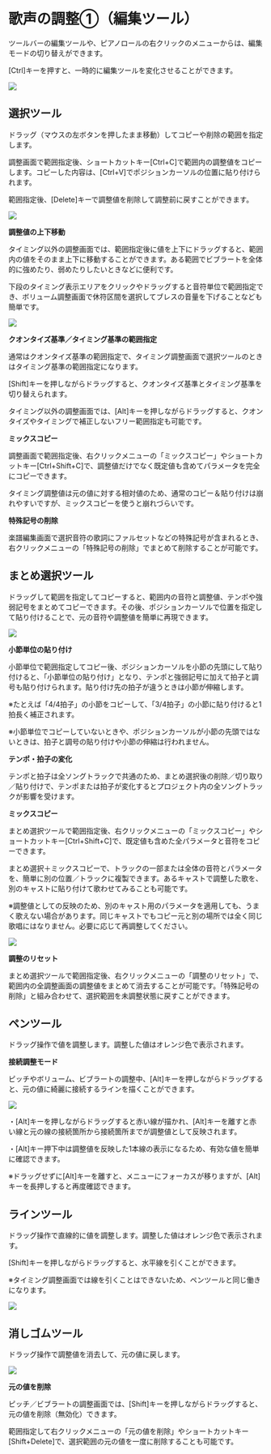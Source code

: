 


歌声の調整①（編集ツール）
=============


  


 ツールバーの編集ツールや、ピアノロールの右クリックのメニューからは、編集モードの切り替えができます。
   

 [Ctrl]キーを押すと、一時的に編集ツールを変化させることができます。
   

  


![](../../image/ope_05_w.png)

選択ツール
-----


 ドラッグ（マウスの左ボタンを押したまま移動）してコピーや削除の範囲を指定します。
   

 調整画面で範囲指定後、ショートカットキー[Ctrl+C]で範囲内の調整値をコピーします。コピーした内容は、[Ctrl+V]でポジションカーソルの位置に貼り付けられます。
   

 範囲指定後、[Delete]キーで調整値を削除して調整前に戻すことができます。
   

  


![](../../image/st05_17.png.1378885672274.png)

  

**調整値の上下移動**
  

 タイミング以外の調整画面では、範囲指定後に値を上下にドラッグすると、範囲内の値をそのまま上下に移動することができます。ある範囲でビブラートを全体的に強めたり、弱めたりしたいときなどに便利です。
   

 下段のタイミング表示エリアをクリックやドラッグすると音符単位で範囲指定でき、ボリューム調整画面で休符区間を選択してブレスの音量を下げることなども簡単です。
   

  


![](../../image/V8.6_timing_selection.png)

  

**クオンタイズ基準／タイミング基準の範囲指定**
  

 通常はクオンタイズ基準の範囲指定で、タイミング調整画面で選択ツールのときはタイミング基準の範囲指定になります。
   

 [Shift]キーを押しながらドラッグすると、クオンタイズ基準とタイミング基準を切り替えられます。
   

 タイミング以外の調整画面では、[Alt]キーを押しながらドラッグすると、クオンタイズやタイミングで補正しないフリー範囲指定も可能です。
   

  

**ミックスコピー**
  

 調整画面で範囲指定後、右クリックメニューの「ミックスコピー」やショートカットキー[Ctrl+Shift+C]で、調整値だけでなく既定値も含めてパラメータを完全にコピーできます。
   

 タイミング調整値は元の値に対する相対値のため、通常のコピー＆貼り付けは崩れやすいですが、ミックスコピーを使うと崩れづらいです。
   

  

**特殊記号の削除**
  

 楽譜編集画面で選択音符の歌詞にファルセットなどの特殊記号が含まれるとき、右クリックメニューの「特殊記号の削除」でまとめて削除することが可能です。
   

まとめ選択ツール
--------


 ドラッグして範囲を指定してコピーすると、範囲内の音符と調整値、テンポや強弱記号をまとめてコピーできます。その後、ポジションカーソルで位置を指定して貼り付けることで、元の音符や調整値を簡単に再現できます。
   

  


![](../../image/st05_matome.png)

  

**小節単位の貼り付け**
  

 小節単位で範囲指定してコピー後、ポジションカーソルを小節の先頭にして貼り付けると、「小節単位の貼り付け」となり、テンポと強弱記号に加えて拍子と調号も貼り付けられます。貼り付け先の拍子が違うときは小節が伸縮します。
   

 ※たとえば「4/4拍子」の小節をコピーして、「3/4拍子」の小節に貼り付けると1拍長く補正されます。
   

 ※小節単位でコピーしていないときや、ポジションカーソルが小節の先頭ではないときは、拍子と調号の貼り付けや小節の伸縮は行われません。
   

  

**テンポ・拍子の変化**
  

 テンポと拍子は全ソングトラックで共通のため、まとめ選択後の削除／切り取り／貼り付けで、テンポまたは拍子が変化するとプロジェクト内の全ソングトラックが影響を受けます。
   

  

**ミックスコピー**
  

 まとめ選択ツールで範囲指定後、右クリックメニューの「ミックスコピー」やショートカットキー[Ctrl+Shift+C]で、既定値も含めた全パラメータと音符をコピーできます。
   

 まとめ選択＋ミックスコピーで、トラックの一部または全体の音符とパラメータを、簡単に別の位置／トラックに複製できます。あるキャストで調整した歌を、別のキャストに貼り付けて歌わせてみることも可能です。
   

 ※調整値としての反映のため、別のキャスト用のパラメータを適用しても、うまく歌えない場合があります。同じキャストでもコピー元と別の場所では全く同じ歌唱にはなりません。必要に応じて再調整してください。
   

  


![](../../image/V8.4.5_mixcopy.png)

  

**調整のリセット**
  

 まとめ選択ツールで範囲指定後、右クリックメニューの「調整のリセット」で、範囲内の全調整画面の調整値をまとめて消去することが可能です。「特殊記号の削除」と組み合わせて、選択範囲を未調整状態に戻すことができます。
   

ペンツール
-----


 ドラッグ操作で値を調整します。調整した値はオレンジ色で表示されます。
   

  

**接続調整モード**
  

 ピッチやボリューム、ビブラートの調整中、[Alt]キーを押しながらドラッグすると、元の値に綺麗に接続するラインを描くことができます。
   

  


![](../../image/20170329_02.png)

  

 ・[Alt]キーを押しながらドラッグすると赤い線が描かれ、[Alt]キーを離すと赤い線と元の線の接続箇所から接続箇所までが調整値として反映されます。
   

  

 ・[Alt]キー押下中は調整値を反映した1本線の表示になるため、有効な値を簡単に確認できます。
   

 ※ドラッグせずに[Alt]キーを離すと、メニューにフォーカスが移りますが、[Alt]キーを長押しすると再度確認できます。
   

ラインツール
------


 ドラッグ操作で直線的に値を調整します。調整した値はオレンジ色で表示されます。
   

 [Shift]キーを押しながらドラッグすると、水平線を引くことができます。
   

 ※タイミング調整画面では線を引くことはできないため、ペンツールと同じ働きになります。
   

  


![](../../image/st05_10.png)

消しゴムツール
-------


 ドラッグ操作で調整値を消去して、元の値に戻します。
   

  


![](../../image/st05_19.png.1378885685993.png)

  

**元の値を削除**
  

 ピッチ／ビブラートの調整画面では、[Shift]キーを押しながらドラッグすると、元の値を削除（無効化）できます。
   

 範囲指定して右クリックメニューの「元の値を削除」やショートカットキー[Shift+Delete]で、選択範囲の元の値を一度に削除することも可能です。
   





